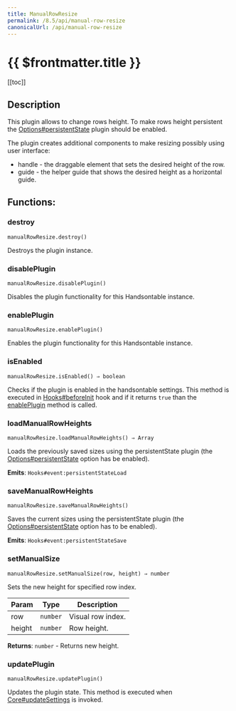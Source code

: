 ```yaml
---
title: ManualRowResize
permalink: /8.5/api/manual-row-resize
canonicalUrl: /api/manual-row-resize
---
```


# {{ $frontmatter.title }}

[[toc]]

## Description


This plugin allows to change rows height. To make rows height persistent the [Options#persistentState](./Options/#persistentState)
plugin should be enabled.

The plugin creates additional components to make resizing possibly using user interface:
- handle - the draggable element that sets the desired height of the row.
- guide - the helper guide that shows the desired height as a horizontal guide.


## Functions:

### destroy
`manualRowResize.destroy()`

Destroys the plugin instance.



### disablePlugin
`manualRowResize.disablePlugin()`

Disables the plugin functionality for this Handsontable instance.



### enablePlugin
`manualRowResize.enablePlugin()`

Enables the plugin functionality for this Handsontable instance.



### isEnabled
`manualRowResize.isEnabled() ⇒ boolean`

Checks if the plugin is enabled in the handsontable settings. This method is executed in [Hooks#beforeInit](./Hooks/#beforeInit)
hook and if it returns `true` than the [enablePlugin](#ManualRowResize+enablePlugin) method is called.



### loadManualRowHeights
`manualRowResize.loadManualRowHeights() ⇒ Array`

Loads the previously saved sizes using the persistentState plugin (the [Options#persistentState](./Options/#persistentState) option
has be enabled).

**Emits**: <code>Hooks#event:persistentStateLoad</code>  


### saveManualRowHeights
`manualRowResize.saveManualRowHeights()`

Saves the current sizes using the persistentState plugin (the [Options#persistentState](./Options/#persistentState) option has to be
enabled).

**Emits**: <code>Hooks#event:persistentStateSave</code>  


### setManualSize
`manualRowResize.setManualSize(row, height) ⇒ number`

Sets the new height for specified row index.


| Param | Type | Description |
| --- | --- | --- |
| row | <code>number</code> | Visual row index. |
| height | <code>number</code> | Row height. |


**Returns**: <code>number</code> - Returns new height.  

### updatePlugin
`manualRowResize.updatePlugin()`

Updates the plugin state. This method is executed when [Core#updateSettings](./Core/#updateSettings) is invoked.


